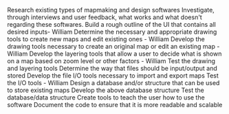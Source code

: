 Research existing types of mapmaking and design softwares
Investigate, through interviews and user feedback, what works and what doesn't regarding these softwares.
Build a rough outline of the UI that contains all desired inputs- William
Determine the necessary and appropriate drawing tools to create new maps and edit existing ones - William
Develop the drawing tools necessary to create an original map or edit an existing map - William
Develop the layering tools that allow a user to decide what is shown on a map based on zoom level or other factors - William
Test the drawing and layering tools
Determine the way that files should be input/output and stored
Develop the file I/O tools necessary to import and export maps
Test the I/O tools - William
Design a database and/or structure that can be used to store existing maps
Develop the above database structure
Test the database/data structure
Create tools to teach the user how to use the software
Document the code to ensure that it is more readable and scalable